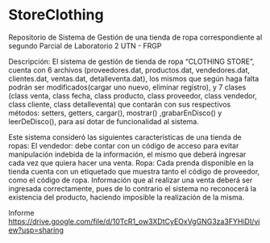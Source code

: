# StoreClothing
Repositorio de Sistema de Gestión de una tienda de ropa correspondiente al segundo Parcial de Laboratorio 2 UTN - FRGP 

Descripción:
El sistema de gestión de tienda de ropa “CLOTHING STORE”, cuenta con 6 archivos (proveedores.dat, productos.dat, vendedores.dat, clientes.dat, ventas.dat, detalleventa.dat), los mismos que según haga falta podrán ser modificados(cargar uno nuevo, eliminar registro), y 7 clases (class venta, class fecha, class producto, class proveedor, class vendedor, class cliente, class detalleventa) que contarán con sus respectivos métodos: setters, getters, cargar(), mostrar() ,grabarEnDisco() y leerDeDisco(), para así dotar de funcionalidad al sistema.

Este sistema consideró las siguientes características de una tienda de ropas: 
El vendedor: debe contar con un código de acceso para evitar manipulación indebida de la información, el mismo que deberá ingresar cada vez que quiera hacer una venta.
Ropa: Cada prenda disponible en la tienda cuenta con un etiquetado que muestra tanto el código de proveedor, como el código de ropa. Información que al realizar una venta deberá ser ingresada correctamente, pues de lo contrario el sistema no reconocerá la existencia del producto, haciendo imposible la realización de la misma.

Informe https://drive.google.com/file/d/10TcR1_ow3XDtCyEOxVgGNG3za3FYHiDI/view?usp=sharing
